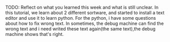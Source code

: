 TODO: Reflect on what you learned this week and what is still unclear.
In this tutorial, we learn about 2 different sortware, and started to install a text editor and use it to learn python. For the python, i have some questions about how to fix wrong text. In sometimes, the debug machine can find the wrong text and i need writed these text again(the same text),the debug machine shows that's right.